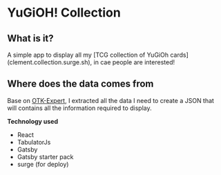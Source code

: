 # YuGiOH! Collection
## What is it?
A simple app to display all my [TCG collection of YuGiOh cards] (clement.collection.surge.sh), in cae people are interested!

## Where does the data comes from
Base on [OTK-Expert](http://www.otk-expert.fr/), I extracted all the data I need to create a JSON that will contains all the information required to display.

**Technology used**
* React
* TabulatorJs
* Gatsby
* Gatsby starter pack
* surge (for deploy)
